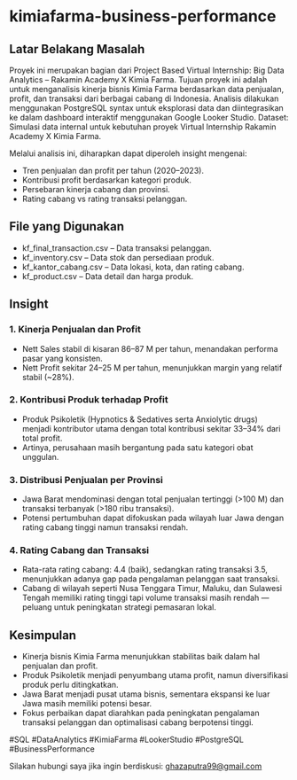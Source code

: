 # kimiafarma-business-performance

## Latar Belakang Masalah
Proyek ini merupakan bagian dari Project Based Virtual Internship: Big Data Analytics – Rakamin Academy X Kimia Farma.
Tujuan proyek ini adalah untuk menganalisis kinerja bisnis Kimia Farma berdasarkan data penjualan, profit, dan transaksi dari berbagai cabang di Indonesia.
Analisis dilakukan menggunakan PostgreSQL syntax untuk eksplorasi data dan diintegrasikan ke dalam dashboard interaktif menggunakan Google Looker Studio.
Dataset: Simulasi data internal untuk kebutuhan proyek Virtual Internship Rakamin Academy X Kimia Farma.

Melalui analisis ini, diharapkan dapat diperoleh insight mengenai:
- Tren penjualan dan profit per tahun (2020–2023).
- Kontribusi profit berdasarkan kategori produk.
- Persebaran kinerja cabang dan provinsi.
- Rating cabang vs rating transaksi pelanggan.

## File yang Digunakan
- kf_final_transaction.csv – Data transaksi pelanggan.
- kf_inventory.csv – Data stok dan persediaan produk.
- kf_kantor_cabang.csv – Data lokasi, kota, dan rating cabang.
- kf_product.csv – Data detail dan harga produk.

## Insight
### 1. Kinerja Penjualan dan Profit

- Nett Sales stabil di kisaran 86–87 M per tahun, menandakan performa pasar yang konsisten.
- Nett Profit sekitar 24–25 M per tahun, menunjukkan margin yang relatif stabil (~28%).

### 2. Kontribusi Produk terhadap Profit

- Produk Psikoletik (Hypnotics & Sedatives serta Anxiolytic drugs) menjadi kontributor utama dengan total kontribusi sekitar 33–34% dari total profit.
- Artinya, perusahaan masih bergantung pada satu kategori obat unggulan.

### 3. Distribusi Penjualan per Provinsi

- Jawa Barat mendominasi dengan total penjualan tertinggi (>100 M) dan transaksi terbanyak (>180 ribu transaksi).
- Potensi pertumbuhan dapat difokuskan pada wilayah luar Jawa dengan rating cabang tinggi namun transaksi rendah.

### 4. Rating Cabang dan Transaksi
- Rata-rata rating cabang: 4.4 (baik), sedangkan rating transaksi 3.5, menunjukkan adanya gap pada pengalaman pelanggan saat transaksi.
- Cabang di wilayah seperti Nusa Tenggara Timur, Maluku, dan Sulawesi Tengah memiliki rating tinggi tapi volume transaksi masih rendah — peluang untuk peningkatan strategi pemasaran lokal.

## Kesimpulan
- Kinerja bisnis Kimia Farma menunjukkan stabilitas baik dalam hal penjualan dan profit.
- Produk Psikoletik menjadi penyumbang utama profit, namun diversifikasi produk perlu ditingkatkan.
- Jawa Barat menjadi pusat utama bisnis, sementara ekspansi ke luar Jawa masih memiliki potensi besar.
- Fokus perbaikan dapat diarahkan pada peningkatan pengalaman transaksi pelanggan dan optimalisasi cabang berpotensi tinggi.

#SQL #DataAnalytics #KimiaFarma #LookerStudio #PostgreSQL #BusinessPerformance

Silakan hubungi saya jika ingin berdiskusi: ghazaputra99@gmail.com
